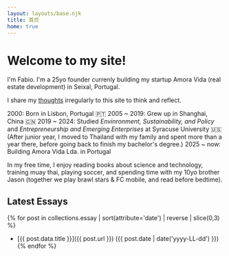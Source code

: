 ```yaml
---
layout: layouts/base.njk
title: 首页
home: true
---
```


# Welcome to my site!
I'm Fabio. I'm a 25yo founder currenly building my startup Amora Vida (real estate development) in Seixal, Portugal.

I share my [thoughts](/blog) irregularly to this site to think and reflect. 

2000: Born in Lisbon, Portugal 🇵🇹
2005 ~ 2019: Grew up in Shanghai, China 🇨🇳
2019 ~ 2024: Studied _Envinronment, Sustainability, and Policy_ and _Entrepreneurship and Emerging Enterprises_ at Syracuse University 🇺🇸 (After junior year, I moved to Thailand with my family and spent more than a year there, before going back to finish my bachelor's degree.)
2025 ~ now: Building Amora Vida Lda. in Portugal

In my free time, I enjoy reading books about science and technology, training muay thai, playing soccer, and spending time with my 10yo brother Jason (together we play brawl stars & FC mobile, and read before bedtime).

## Latest Essays
{% for post in collections.essay | sort(attribute='date') | reverse | slice(0,3) %}
- [{{ post.data.title }}]({{ post.url }}) ({{ post.date | date('yyyy-LL-dd') }})
{% endfor %}